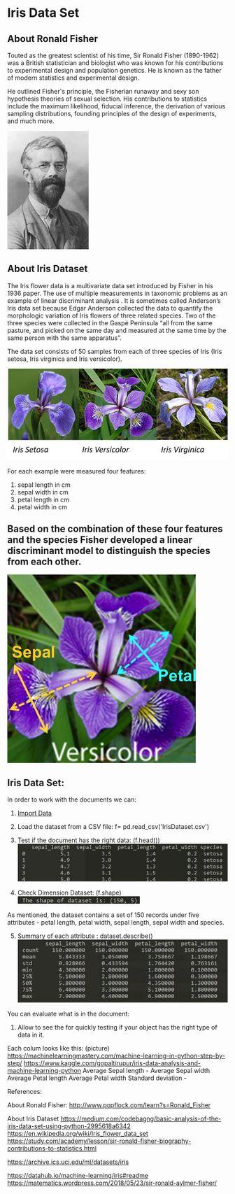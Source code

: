 
# Iris Data Set 

## About Ronald Fisher  

Touted as the greatest scientist of his time, Sir Ronald Fisher (1890-1962) was a British statistician and biologist who was known for his contributions to experimental design and population genetics. He is known as the father of modern statistics and experimental design.

He outlined Fisher's principle, the Fisherian runaway and sexy son hypothesis theories of sexual selection. His contributions to statistics include the maximum likelihood, fiducial inference, the derivation of various sampling distributions, founding principles of the design of experiments, and much more.

![Ronald Fisher](https://github.com/Katylub/Iris-Dataset-/blob/master/download.jpg)

## About Iris Dataset 

The Iris flower data is a multivariate data set introduced by Fisher in his 1936 paper. The use of multiple measurements in taxonomic problems as an example of linear discriminant analysis . It is sometimes called Anderson’s Iris data set because Edgar Anderson collected the data to quantify the morphologic variation of Iris flowers of three related species. Two of the three species were collected in the Gaspé Peninsula “all from the same pasture, and picked on the same day and measured at the same time by the same person with the same apparatus”.

The data set consists of 50 samples from each of three species of Iris (Iris setosa, Iris virginica and Iris versicolor). 

![Image of Iris](https://github.com/Katylub/Iris-Dataset-/blob/master/iris.jpg)

For each example were measured four features:  

1. sepal length in cm
2. sepal width in cm
3. petal length in cm
4. petal width in cm
 
## Based on the combination of these four features and the species Fisher developed a linear discriminant model to distinguish the species from each other. ##

![Image of Iris sepal and width](https://github.com/Katylub/Iris-Dataset-/blob/master/Sepal%20and%20petal.png)

## Iris Data Set: 

In order to work with the documents we can:

1. [Import Data](https://github.com/Katylub/Iris-Dataset-/blob/master/IrisDataset.csv)

2. Load the dataset from a CSV file: f= pd.read_csv('IrisDataset.csv')


3. Test if the document has the right data: (f.head())
 ![We can see each column looks like this:](https://github.com/Katylub/Iris-Dataset-/blob/master/Dataset%20Columns.JPG)


4. Check Dimension Dataset: (f.shape)
![Shape Data set](https://github.com/Katylub/Iris-Dataset-/blob/master/Shape%20of%20dataset.JPG)

As mentioned, the dataset contains a set of 150 records under five attributes - petal length, petal width, sepal length, sepal width and species.

5. Summary of each attribute : dataset.describe() 
![Attribute Summary](https://github.com/Katylub/Iris-Dataset-/blob/master/Attribute%20Summary.JPG)




You can evaluate what is in the document:

1. Allow to see the for quickly testing if your object has the right type of data in it.

Each colum looks like this: (picture)
https://machinelearningmastery.com/machine-learning-in-python-step-by-step/
https://www.kaggle.com/gopaltirupur/iris-data-analysis-and-machine-learning-python
Average Sepal length -
Average Sepal width
Average Petal length
Average Petal width
Standard deviation -



References:


About Ronald Fisher:
http://www.popflock.com/learn?s=Ronald_Fisher

About Iris Dataset
https://medium.com/codebagng/basic-analysis-of-the-iris-data-set-using-python-2995618a6342
https://en.wikipedia.org/wiki/Iris_flower_data_set
https://study.com/academy/lesson/sir-ronald-fisher-biography-contributions-to-statistics.html

https://archive.ics.uci.edu/ml/datasets/iris


https://datahub.io/machine-learning/iris#readme
https://matematics.wordpress.com/2018/05/23/sir-ronald-aylmer-fisher/
